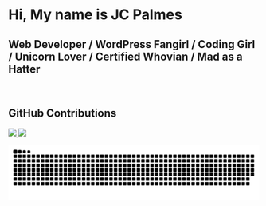 # Hi, My name is JC Palmes

## Web Developer / WordPress Fangirl / Coding Girl / Unicorn Lover / Certified Whovian / Mad as a Hatter

<br />

## GitHub Contributions

<a href="https://github.com/khleomix">
  <img height="200em" src="https://github-readme-stats.vercel.app/api?username=khleomix&theme=aura_dark&show_icons=true" />
  <img height="200em" src="https://github-readme-stats.vercel.app/api/top-langs/?username=khleomix&theme=aura_dark" />
</a>

![Snake animation](https://github.com/khleomix/khleomix/blob/prod/github-contribution-grid-snake.svg)

